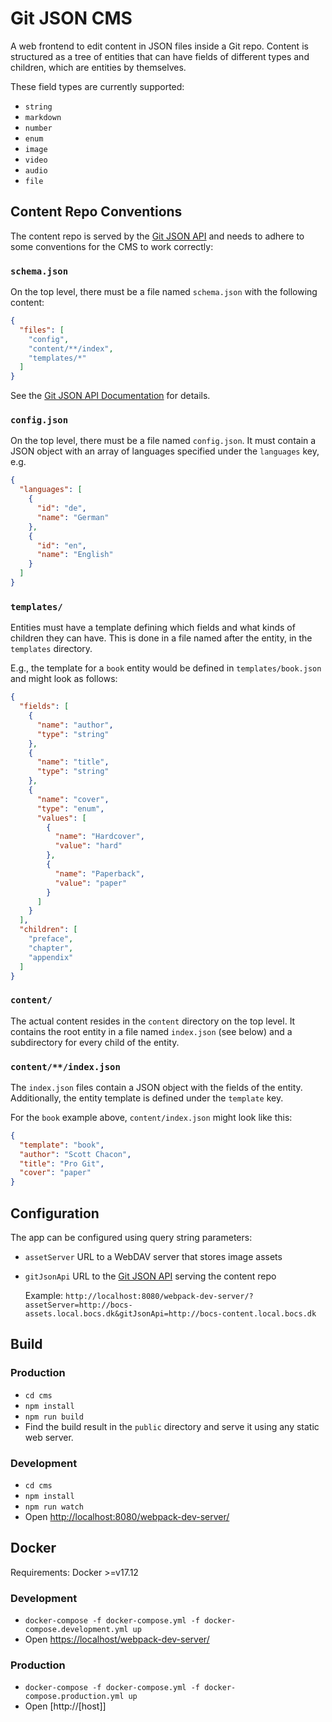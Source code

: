 # Git JSON CMS

A web frontend to edit content in JSON files inside a Git repo. Content is structured as a tree of entities that can have fields of different types and children, which are entities by themselves.

These field types are currently supported:
* `string`
* `markdown`
* `number`
* `enum`
* `image`
* `video`
* `audio`
* `file`


## Content Repo Conventions

The content repo is served by the [Git JSON API](https://github.com/artcom/git-json-api) and needs to adhere to some conventions for the CMS to work correctly:


### `schema.json`

On the top level, there must be a file named `schema.json` with the following content:

```json
{
  "files": [
    "config",
    "content/**/index",
    "templates/*"
  ]
}
```

See the [Git JSON API Documentation](https://github.com/artcom/git-json-api#schemajson) for details.


### `config.json`

On the top level, there must be a file named `config.json`. It must contain a JSON object with an array of languages specified under the `languages` key, e.g.

```json
{
  "languages": [
    {
      "id": "de",
      "name": "German"
    },
    {
      "id": "en",
      "name": "English"
    }
  ]
}
```

### `templates/`

Entities must have a template defining which fields and what kinds of children they can have. This is done in a file named after the entity, in the `templates` directory.

E.g., the template for a `book` entity would be defined in `templates/book.json` and might look as follows:

```json
{
  "fields": [
    {
      "name": "author",
      "type": "string"
    },
    {
      "name": "title",
      "type": "string"
    },
    {
      "name": "cover",
      "type": "enum",
      "values": [
        {
          "name": "Hardcover",
          "value": "hard"
        },
        {
          "name": "Paperback",
          "value": "paper"
        }
      ]
    }
  ],
  "children": [
    "preface",
    "chapter",
    "appendix"
  ]
}
```

### `content/`

The actual content resides in the `content` directory on the top level. It contains the root entity in a file named `index.json` (see below) and a subdirectory for every child of the entity.


### `content/**/index.json`

The `index.json` files contain a JSON object with the fields of the entity. Additionally, the entity template is defined under the `template` key.

For the `book` example above, `content/index.json` might look like this:

```json
{
  "template": "book",
  "author": "Scott Chacon",
  "title": "Pro Git",
  "cover": "paper"
}
```


## Configuration

The app can be configured using query string parameters:

* `assetServer` URL to a WebDAV server that stores image assets
* `gitJsonApi` URL to the [Git JSON API](https://github.com/artcom/git-json-api) serving the content repo

  Example: `http://localhost:8080/webpack-dev-server/?assetServer=http://bocs-assets.local.bocs.dk&gitJsonApi=http://bocs-content.local.bocs.dk`

## Build

### Production

* `cd cms`
* `npm install`
* `npm run build`
* Find the build result in the `public` directory and serve it using any static web server.

### Development

* `cd cms`
* `npm install`
* `npm run watch`
* Open [http://localhost:8080/webpack-dev-server/](http://localhost:8080/webpack-dev-server/)

## Docker

Requirements: Docker >=v17.12

### Development
* `docker-compose -f docker-compose.yml -f docker-compose.development.yml up`
* Open [https://localhost/webpack-dev-server/](https://localhost/webpack-dev-server/)

### Production
* `docker-compose -f docker-compose.yml -f docker-compose.production.yml up`
* Open [http://[host]]
